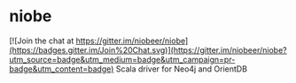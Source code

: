 # niobe

[![Join the chat at https://gitter.im/niobeer/niobe](https://badges.gitter.im/Join%20Chat.svg)](https://gitter.im/niobeer/niobe?utm_source=badge&utm_medium=badge&utm_campaign=pr-badge&utm_content=badge)
Scala driver for Neo4j and OrientDB
